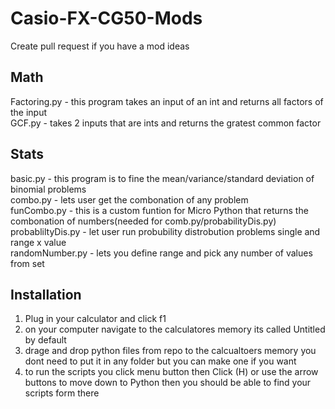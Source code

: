 # Casio-FX-CG50-Mods
Create pull request if you have a mod ideas
## Math
Factoring.py - this program takes an input of an int and returns all factors of the input <br>
GCF.py - takes 2 inputs that are ints and returns the gratest common factor <br>
## Stats
basic.py - this program is to fine the mean/variance/standard deviation of binomial problems <br>
combo.py - lets user get the combonation of any problem <br>
funCombo.py - this is a custom funtion for Micro Python that returns the combonation of numbers(needed for comb.py/probabilityDis.py) <br>
probabliltyDis.py - let user run probubility distrobution problems single and range x value <br>
randomNumber.py - lets you define range and pick any number of values from set <br>

## Installation
1. Plug in your calculator and click f1 <br>
2. on your computer navigate to the calculatores memory its called Untitled by default <br>
3. drage and drop python files from repo to the calcualtoers memory you dont need to put it in any folder but you can make one if you want <br>
4. to run the scripts you click menu button then Click (H) or use the arrow buttons to move down to Python then you should be able to find your scripts form there <br>
